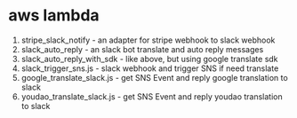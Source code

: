 # aws lambda
  1. stripe_slack_notify - an adapter for stripe webhook to slack webhook
  2. slack_auto_reply - an slack bot translate and auto reply messages
  3. slack_auto_reply_with_sdk - like above, but using google translate sdk
  4. slack_trigger_sns.js - slack webhook and trigger SNS if need translate
  5. google_translate_slack.js - get SNS Event and reply google translation to slack
  6. youdao_translate_slack.js - get SNS Event and reply youdao translation to slack
